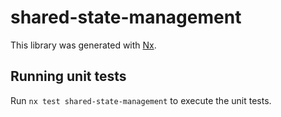 # shared-state-management

This library was generated with [Nx](https://nx.dev).

## Running unit tests

Run `nx test shared-state-management` to execute the unit tests.

